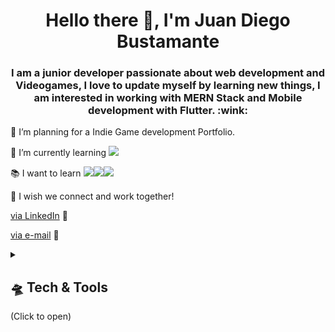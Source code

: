 <!--
**JuanBacon/JuanBacon** is a ✨ _special_ ✨ repository because its `README.md` (this file) appears on your GitHub profile.
-->

<h1 align="center">Hello there 👋, I'm Juan Diego Bustamante</h1>
<h3 align="center">I am a junior developer passionate about web development and Videogames, I love to update myself by learning new things, I am interested in working with MERN Stack and Mobile development with Flutter.  :wink:</h3>
 
 
 🔭 I’m planning for a Indie Game development Portfolio.
 
 🌱 I’m currently learning <img src="https://img.shields.io/badge/React_Native-20232A?style=for-the-badge&logo=react&logoColor=61DAFB">
 
 :books: I want to learn <img src="https://img.shields.io/badge/Flutter-02569B?style=for-the-badge&logo=flutter&logoColor=white"><img src="https://img.shields.io/badge/Vue.js-35495E?style=for-the-badge&logo=vue.js&logoColor=4FC08"/><img src="https://img.shields.io/badge/Angular-DD0031?style=for-the-badge&logo=angular&logoColor=white"/>

🤝 I wish we connect and work together!

<a href="https://www.linkedin.com/in/juan-diego-bustamante-rios/" >via LinkedIn</a> 🔗

<a href="mailto:juan.bacon.b@outlook.com" >via e-mail</a> 📧

<!--
![Profile views](https://gpvc.arturio.dev/JuanBacon)  <img src="https://img.shields.io/github/followers/JuanBacon?label=Follow" style=" float:left, margin-right:10px" />
-->

<details>
  <summary><h2>🛸 Tech & Tools</h2> (Click to open)</summary>
  
 ### Web Development
 <span>
   <img src = "https://img.shields.io/badge/HTML5-E34F26?style=for-the-badge&logo=html5&logoColor=white">
   <img src = "https://img.shields.io/badge/CSS3-1572B6?style=for-the-badge&logo=css3&logoColor=white">
   <img src = "https://img.shields.io/badge/JavaScript-F7DF1E?style=for-the-badge&logo=javascript&logoColor=black">
   <img src = "https://img.shields.io/badge/React-20232A?style=for-the-badge&logo=react&logoColor=61DAFB">
   <img src = "https://img.shields.io/badge/Bootstrap-563D7C?style=for-the-badge&logo=bootstrap&logoColor=white">
   <img src = "https://img.shields.io/badge/MySQL-00000F?style=for-the-badge&logo=mysql&logoColor=white">
   <img src = "https://img.shields.io/badge/p5.js-ED225D?style=for-the-badge&logo=p5.js&logoColor=FFFFFF">
   <img src = "https://img.shields.io/badge/threejs-black?style=for-the-badge&logo=three.js&logoColor=white">
   <img src = "https://img.shields.io/badge/Ionic-3880FF?style=for-the-badge&logo=ionic&logoColor=white">
 </span>

 ### Databases
 <span>
   <img src = "https://img.shields.io/badge/MySQL-00000F?style=for-the-badge&logo=mysql&logoColor=white">
   <img src = "https://img.shields.io/badge/Microsoft%20SQL%20Sever-CC2927?style=for-the-badge&logo=microsoft%20sql%20server&logoColor=white">
 </span>

 ### SaaS / DevOps
 <span>
   <img src = "https://img.shields.io/badge/firebase-%23039BE5.svg?style=for-the-badge&logo=firebase">
   <img src = "https://img.shields.io/badge/AWS-%23FF9900.svg?style=for-the-badge&logo=amazon-aws&logoColor=white">
   <img src = "https://img.shields.io/badge/vagrant-%231563FF.svg?style=for-the-badge&logo=vagrant&logoColor=white">
   <img src = "https://img.shields.io/badge/kubernetes-%23326ce5.svg?style=for-the-badge&logo=kubernetes&logoColor=white">
   <img src = "https://img.shields.io/badge/azure-%230072C6.svg?style=for-the-badge&logo=microsoftazure&logoColor=white">
 </span>

 ### Game Development
 <span>
   <img src = "https://img.shields.io/badge/C%23-239120?style=for-the-badge&logo=c-sharp&logoColor=white">
   <img src = "https://img.shields.io/badge/c++-%2300599C.svg?style=for-the-badge&logo=c%2B%2B&logoColor=white">
   <img src = "https://img.shields.io/badge/Unity-100000?style=for-the-badge&logo=unity&logoColor=white">
   <img src = "https://img.shields.io/badge/unrealengine-%23313131.svg?style=for-the-badge&logo=unrealengine&logoColor=white">
   <img src = "https://img.shields.io/badge/GODOT-%23FFFFFF.svg?style=for-the-badge&logo=godot-engine">
 </span>

 ### Workflow & Workspaces
 <span>
   <img src = "https://img.shields.io/badge/git-%23F05033.svg?style=for-the-badge&logo=git&logoColor=white">
   <img src = "https://img.shields.io/badge/github-%23121011.svg?style=for-the-badge&logo=github&logoColor=white">
   <img src = "https://img.shields.io/badge/Slack-4A154B?style=for-the-badge&logo=slack&logoColor=white">
   <img src = "https://img.shields.io/badge/Notion-%23000000.svg?style=for-the-badge&logo=notion&logoColor=white">
   <img src = "https://img.shields.io/badge/Visual%20Studio%20Code-0078d7.svg?style=for-the-badge&logo=visual-studio-code&logoColor=white">
 </span>
</details>
